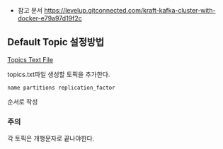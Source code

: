 - 참고 문서
  https://levelup.gitconnected.com/kraft-kafka-cluster-with-docker-e79a97d19f2c

## Default Topic 설정방법

[Topics Text File](./scripts/topics.txt)

topics.txt파일 생성할 토픽을 추가한다.

```
name partitions replication_factor

```

순서로 작성

### 주의

각 토픽은 개행문자로 끝나야한다.

